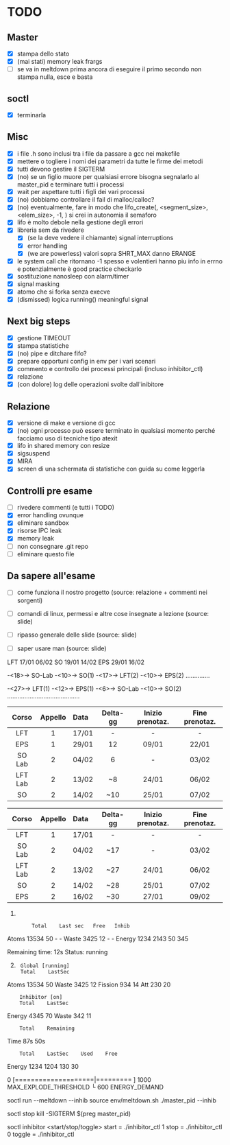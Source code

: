 # TODO

## Master
- [x] stampa dello stato
- [x] (mai stati) memory leak frargs
- [ ] se va in meltdown prima ancora di eseguire il primo secondo non stampa nulla, esce e basta

## soctl
- [x] terminarla

## Misc
- [x] i file .h sono inclusi tra i file da passare a gcc nei makefile
- [x] mettere o togliere i nomi dei parametri da tutte le firme dei metodi
- [x] tutti devono gestire il SIGTERM
- [x] (no) se un figlio muore per qualsiasi errore bisogna segnalarlo al master_pid e terminare tutti i processi
- [x] wait per aspettare tutti i figli dei vari processi
- [x] (no) dobbiamo controllare il fail di malloc/calloc?
- [x] (no) eventualmente, fare in modo che lifo_create(<lifo>, <segment_size>, <elem_size>, -1, <ignored>) si crei in autonomia il semaforo
- [x] lifo è molto debole nella gestione degli errori
- [x] libreria sem da rivedere
  - [x] (se la deve vedere il chiamante) signal interruptions
  - [x] error handling
  - [x] (we are powerless) valori sopra SHRT_MAX danno ERANGE
- [x] le system call che ritornano -1 spesso e volentieri hanno piu info in errno e potenzialmente è good practice checkarlo
- [x] sostituzione nanosleep con alarm/timer
- [x] signal masking
- [x] atomo che si forka senza execve
- [x] (dismissed) logica running() meaningful signal

## Next big steps
- [x] gestione TIMEOUT
- [x] stampa statistiche
- [x] (no) pipe e ditchare fifo?
- [x] prepare opportuni config in env per i vari scenari
- [x] commento e controllo dei processi principali (incluso inhibitor_ctl)
- [x] relazione
- [x] (con dolore) log delle operazioni svolte dall'inibitore

## Relazione
- [x] versione di make e versione di gcc
- [x] (no) ogni processo può essere terminato in qualsiasi momento perché facciamo uso di tecniche tipo atexit
- [x] lifo in shared memory con resize
- [x] sigsuspend
- [x] MIRA
- [x] screen di una schermata di statistiche con guida su come leggerla

## Controlli pre esame
- [ ] rivedere commenti (e tutti i TODO)
- [x] error handling ovunque
- [x] eliminare sandbox
- [x] risorse IPC leak
- [x] memory leak
- [ ] non consegnare .git repo
- [ ] eliminare questo file

## Da sapere all'esame
- [ ] come funziona il nostro progetto (source: relazione + commenti nei sorgenti)
- [ ] comandi di linux, permessi e altre cose insegnate a lezione (source: slide)
- [ ] ripasso generale delle slide (source: slide)
- [ ] saper usare man (source: slide)


LFT     17/01   06/02
SO      19/01   14/02
EPS     29/01   16/02

-<18>-> SO-Lab -<10>-> SO(1) -<17>-> LFT(2) -<10>-> EPS(2)
                                            ..............

-<27>-> LFT(1) -<12>-> EPS(1) -<6>-> SO-Lab -<10>-> SO(2)
               .......................................... 


|  Corso  | Appello | Data  | Delta-gg | Inizio prenotaz. | Fine prenotaz. |
|:-------:|:-------:|:------|:--------:|:----------------:|:--------------:|
|   LFT   |    1    | 17/01 |    -     |        -         |       -        |
|   EPS   |    1    | 29/01 |    12    |      09/01       |     22/01      |
| SO Lab  |    2    | 04/02 |    6     |        -         |     03/02      |
| LFT Lab |    2    | 13/02 |    ~8    |      24/01       |     06/02      |
|   SO    |    2    | 14/02 |   ~10    |      25/01       |     07/02      |



|  Corso  | Appello | Data  | Delta-gg | Inizio prenotaz. | Fine prenotaz. |
|:-------:|:-------:|:------|:--------:|:----------------:|:--------------:|
|   LFT   |    1    | 17/01 |    -     |        -         |       -        |
| SO Lab  |    2    | 04/02 |   ~17    |        -         |     03/02      |
| LFT Lab |    2    | 13/02 |   ~27    |      24/01       |     06/02      |
|   SO    |    2    | 14/02 |   ~28    |      25/01       |     07/02      |
|   EPS   |    2    | 16/02 |   ~30    |      27/01       |     09/02      |







1)

            Total    Last sec   Free   Inhib
Atoms       13534    50         -      -
Waste       3425     12         -      -
Energy      1234     2143       50     345

Remaining time: 12s
Status: running






2)
        Global [running]
        Total    LastSec
Atoms   13534    50
Waste   3425     12
Fission 934      14
Att     230      20

        Inhibitor [on]
        Total    LastSec
Energy  4345     70
Waste   342      11

        Total    Remaining
Time    87s      50s

        Total    LastSec    Used    Free
Energy  1234     1204       130     30








0 [====================|=========       ] 1000  MAX_EXPLODE_THRESHOLD
└ 600                       ENERGY_DEMAND







soctl run --meltdown --inhib
    source env/meltdown.sh
    ./master_pid --inhib

soctl stop
    kill -SIGTERM $(preg master_pid)

soctl inhibitor <start/stop/toggle>
    start  = ./inhibitor_ctl 1
    stop   = ./inhibitor_ctl 0
    toggle = ./inhibitor_ctl
